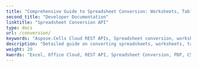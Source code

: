 ```yaml
---
title: "Comprehensive Guide to Spreadsheet Conversion: Worksheets, Tables, and Ranges"
second_title: "Developer Documentation"
linktitle: "Spreadsheet Conversion API"
type: docs
url: /conversion/
keywords: "Aspose.Cells Cloud REST APIs, Spreadsheet conversion, worksheet conversion, table conversion, range conversion, Office Excel 2016, Office Excel 2019, Office Excel 365."
description: "Detailed guide on converting spreadsheets, worksheets, tables, and ranges to various formats including PDF, image, HTML, CSV, JSON, and Markdown."
weight: 20
kwords: "Excel, Office Cloud, REST API, Spreadsheet Conversion, PDF, CSV, JSON, Markdown, Developer Documentation, Office Formats"
---
```


